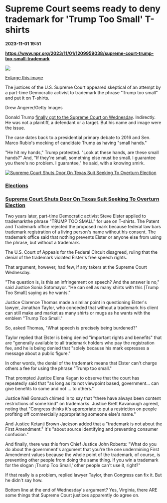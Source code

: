 # Supreme Court seems ready to deny trademark for 'Trump Too Small' T-shirts

**2023-11-01 19:51**

**https://www.npr.org/2023/11/01/1209959038/supreme-court-trump-too-small-trademark**

 ![](https://media.npr.org/assets/img/2023/11/01/gettyimages-1236896464-1--0cbf7a739ab2306eef3417bb30c63523a5724de2-s1100-c50.jpg) 

[Enlarge this image](https://media.npr.org/assets/img/2023/11/01/gettyimages-1236896464-1--0cbf7a739ab2306eef3417bb30c63523a5724de2-s1200.jpg)

The justices of the U.S. Supreme Court appeared skeptical of an attempt by a part-time Democratic activist to trademark the phrase "Trump too small" and put it on T-shirts.

Drew Angerer/Getty Images

Donald Trump [finally got to the Supreme Court on Wednesday](https://www.npr.org/2022/10/13/1127587504/supreme-court-trump-documents). Indirectly. He was not a plaintiff, a defendant or a target. But his name and image were the issue.

The case dates back to a presidential primary debate to 2016 and Sen. Marco Rubio's mocking of candidate Trump as having "small hands."

"He hit my hands," Trump protested. "Look at these hands, are these small hands?" And, "If they're small, something else must be small. I guarantee you there's no problem. I guarantee," he said, with a knowing smirk.

[![Supreme Court Shuts Door On Texas Suit Seeking To Overturn Election](https://media.npr.org/assets/img/2020/12/11/gettyimages-1219321528_sq-d7b612f4c7de4e1b8671a3c40f06fb45aaf2c76e-s100-c15.jpg)](https://www.npr.org/2020/12/11/945617913/supreme-court-shuts-door-on-trump-election-prospects)

### [Elections](https://www.npr.org/sections/elections/)

### [Supreme Court Shuts Door On Texas Suit Seeking To Overturn Election](https://www.npr.org/2020/12/11/945617913/supreme-court-shuts-door-on-trump-election-prospects)

Two years later, part-time Democratic activist Steve Elster applied to trademarkthe phrase "TRUMP TOO SMALL" for use on T-shirts. The Patent and Trademark office rejected the proposed mark because federal law bars trademark registration of a living person's name without his consent. The trademark office said that nothing prevents Elster or anyone else from using the phrase, but without a trademark.

The U.S. Court of Appeals for the Federal Circuit disagreed, ruling that the denial of the trademark violated Elster's free speech rights.

That argument, however, had few, if any takers at the Supreme Court Wednesday.

"The question is, is this an infringement on speech? And the answer is no," said Justice Sonia Sotomayor. "He can sell as many shirts with this \[Trump Too Small\] saying as he wants."

Justice Clarence Thomas made a similar point in questioning Elster's lawyer, Jonathan Taylor, who conceded that without a trademark his client can still make and market as many shirts or mugs as he wants with the emblem "Trump Too Small."

So, asked Thomas, "What speech is precisely being burdened?"

Taylor replied that Elster is being denied "important rights and benefits" that are "generally available to all trademark holders who pay the registration fee, and he is being denied that "solely because his mark expresses a message about a public figure."

In other words, the denial of the trademark means that Elster can't charge others a fee for using the phrase "Trump too small."

That prompted Justice Elena Kagan to observe that the court has repeatedly said that "as long as its not viewpoint based, government... can give benefits to some and not ... to others."

Justice Neil Gorsuch chimed in to say that "there have always been content restrictions of some kind" on trademarks. Justice Brett Kavanaugh agreed, noting that "Congress thinks it's appropriate to put a restriction on people profiting off commercially appropriating someone else's name."

And Justice Ketanji Brown Jackson added that a "trademark is not about the First Amendment." It's "about source identifying and preventing consumer confusion."

And finally, there was this from Chief Justice John Roberts: "What do you do about the government's argument that you're the one undermining First Amendment values because the whole point of the trademark, of course, is preventing other people from doing the same thing. If you win a trademark for the slogan ;Trump Too Small,' other people can't use it, right?"

If that really is a problem, replied lawyer Taylor, then Congress can fix it. But he didn't say how.

Bottom line at the end of Wednesday's argument? Yes, Virginia, there ARE some things that Supreme Court justices apparently do agree on.
